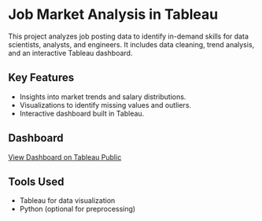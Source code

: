 # Job Market Analysis in Tableau
This project analyzes job posting data to identify in-demand skills for data scientists, analysts, and engineers. It includes data cleaning, trend analysis, and an interactive Tableau dashboard.

## Key Features
- Insights into market trends and salary distributions.
- Visualizations to identify missing values and outliers.
- Interactive dashboard built in Tableau.

## Dashboard
[View Dashboard on Tableau Public](your-link-here)

## Tools Used
- Tableau for data visualization
- Python (optional for preprocessing)
